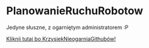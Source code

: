 # PlanowanieRuchuRobotow
Jedyne słuszne, z ogarniętym administratorem :P

[Kliknij tutaj bo KrzysiekNieogarniaGithubów!](https://github.com/NieRoby/PlanowanieRuchuRobotow)
